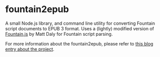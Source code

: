 # fountain2epub

A small Node.js library, and command line utility for converting Fountain script documents to EPUB 3 format. Uses a (lightly) modified version of [Fountain.js](https://github.com/mattdaly/Fountain.js) by Matt Daly for Fountain script parsing.


For more information about the fountain2epub, please refer to [this blog entry about the project](https://kevincarlson.codes/fountain2epub/).
